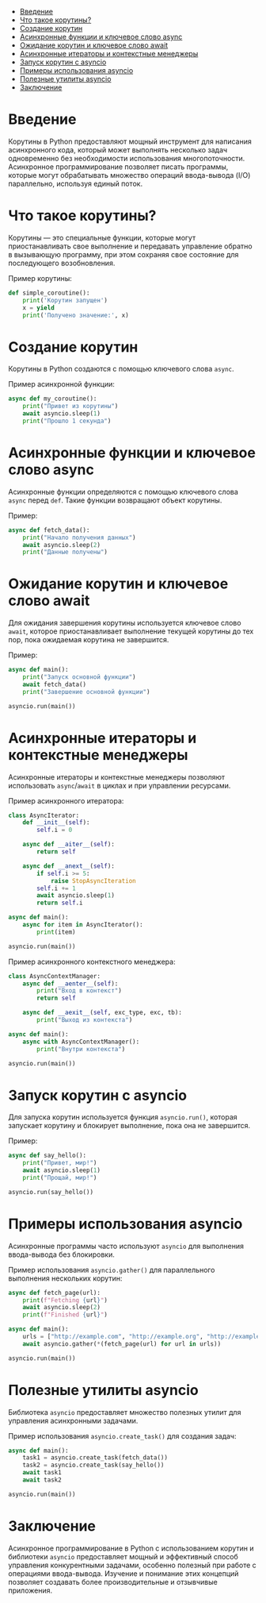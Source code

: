 <!-- TOC -->
* [Введение](#введение)
* [Что такое корутины?](#что-такое-корутины)
* [Создание корутин](#создание-корутин)
* [Асинхронные функции и ключевое слово async](#асинхронные-функции-и-ключевое-слово-async)
* [Ожидание корутин и ключевое слово await](#ожидание-корутин-и-ключевое-слово-await)
* [Асинхронные итераторы и контекстные менеджеры](#асинхронные-итераторы-и-контекстные-менеджеры)
* [Запуск корутин с asyncio](#запуск-корутин-с-asyncio)
* [Примеры использования asyncio](#примеры-использования-asyncio)
* [Полезные утилиты asyncio](#полезные-утилиты-asyncio)
* [Заключение](#заключение)
<!-- TOC -->

# Введение
Корутины в Python предоставляют мощный инструмент для написания асинхронного кода, который может выполнять несколько задач одновременно без необходимости использования многопоточности. 
Асинхронное программирование позволяет писать программы, которые могут обрабатывать множество операций ввода-вывода (I/O) параллельно, используя единый поток.

# Что такое корутины?
Корутины — это специальные функции, которые могут приостанавливать свое выполнение и передавать управление обратно в вызывающую программу, при этом сохраняя свое состояние для последующего возобновления.

Пример корутины:
```python
def simple_coroutine():
    print('Корутин запущен')
    x = yield
    print('Получено значение:', x)
```

# Создание корутин
Корутины в Python создаются с помощью ключевого слова `async`.

Пример асинхронной функции:
```python
async def my_coroutine():
    print("Привет из корутины")
    await asyncio.sleep(1)
    print("Прошло 1 секунда")
```

# Асинхронные функции и ключевое слово async
Асинхронные функции определяются с помощью ключевого слова `async` перед `def`. Такие функции возвращают объект корутины.

Пример:
```python
async def fetch_data():
    print("Начало получения данных")
    await asyncio.sleep(2)
    print("Данные получены")
```

# Ожидание корутин и ключевое слово await
Для ожидания завершения корутины используется ключевое слово `await`, которое приостанавливает выполнение текущей корутины до тех пор, пока ожидаемая корутина не завершится.

Пример:
```python
async def main():
    print("Запуск основной функции")
    await fetch_data()
    print("Завершение основной функции")

asyncio.run(main())
```

# Асинхронные итераторы и контекстные менеджеры
Асинхронные итераторы и контекстные менеджеры позволяют использовать `async`/`await` в циклах и при управлении ресурсами.

Пример асинхронного итератора:
```python
class AsyncIterator:
    def __init__(self):
        self.i = 0

    async def __aiter__(self):
        return self

    async def __anext__(self):
        if self.i >= 5:
            raise StopAsyncIteration
        self.i += 1
        await asyncio.sleep(1)
        return self.i

async def main():
    async for item in AsyncIterator():
        print(item)

asyncio.run(main())
```

Пример асинхронного контекстного менеджера:
```python
class AsyncContextManager:
    async def __aenter__(self):
        print("Вход в контекст")
        return self

    async def __aexit__(self, exc_type, exc, tb):
        print("Выход из контекста")

async def main():
    async with AsyncContextManager():
        print("Внутри контекста")

asyncio.run(main())
```

# Запуск корутин с asyncio
Для запуска корутин используется функция `asyncio.run()`, которая запускает корутину и блокирует выполнение, пока она не завершится.

Пример:
```python
async def say_hello():
    print("Привет, мир!")
    await asyncio.sleep(1)
    print("Прощай, мир!")

asyncio.run(say_hello())
```

# Примеры использования asyncio
Асинхронные программы часто используют `asyncio` для выполнения ввода-вывода без блокировки.

Пример использования `asyncio.gather()` для параллельного выполнения нескольких корутин:
```python
async def fetch_page(url):
    print(f"Fetching {url}")
    await asyncio.sleep(2)
    print(f"Finished {url}")

async def main():
    urls = ["http://example.com", "http://example.org", "http://example.net"]
    await asyncio.gather(*(fetch_page(url) for url in urls))

asyncio.run(main())
```

# Полезные утилиты asyncio
Библиотека `asyncio` предоставляет множество полезных утилит для управления асинхронными задачами.

Пример использования `asyncio.create_task()` для создания задач:
```python
async def main():
    task1 = asyncio.create_task(fetch_data())
    task2 = asyncio.create_task(say_hello())
    await task1
    await task2

asyncio.run(main())
```

# Заключение
Асинхронное программирование в Python с использованием корутин и библиотеки `asyncio` предоставляет мощный и эффективный способ управления конкурентными задачами, особенно полезный при работе с операциями ввода-вывода. 
Изучение и понимание этих концепций позволяет создавать более производительные и отзывчивые приложения.